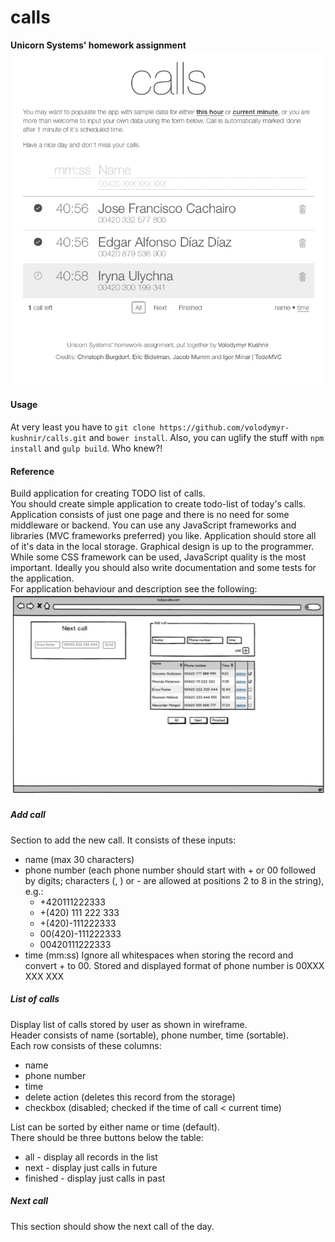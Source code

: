 # calls
**Unicorn Systems' homework assignment**
![Result](result.png)

#### Usage
At very least you have to `git clone https://github.com/volodymyr-kushnir/calls.git` and `bower install`. Also, you can uglify the stuff with `npm install` and `gulp build`. Who knew?!  

#### Reference
Build application for creating TODO list of calls.  
You should create simple application to create todo-list of today's calls. Application consists of just one page and there is no need for some middleware or backend. You can use any JavaScript frameworks and libraries (MVC frameworks preferred) you like. Application should store all of it's data in the local storage. Graphical design is up to the programmer. While some CSS framework can be used, JavaScript quality is the most important. Ideally you should also write documentation and some tests for the application.  
For application behaviour and description see the following:
![Wireframe](wireframe.png)

##### Add call
Section to add the new call. It consists of these inputs:
* name ­(max 30 characters)
* phone number ­(each phone number should start with + or 00 followed by digits; characters (, ) or - are allowed at positions 2 to 8 in the string), e.g.:  
	* +420111222333
	* +(420) 111 222 333
	* +(420)­-111222333
	* 00(420)-111222333  
	* 00420111222333  
* time ­(mm:ss)
Ignore all whitespaces when storing the record and convert + to 00. Stored and displayed format of phone number is­ 00XXX XXX XXX

##### List of calls
Display list of calls stored by user as shown in wireframe.  
Header consists of name (sortable), phone number, time (sortable).  
Each row consists of these columns:  
* name
* phone number
* time
* delete action (deletes this record from the storage)
* checkbox (disabled; checked if the time of call < current time)  

List can be sorted by either name or time (default).  
There should be three buttons below the table:  
* all -­ display all records in the list
* next ­- display just calls in future
* finished -­ display just calls in past

##### Next call
This section should show the next call of the day.
